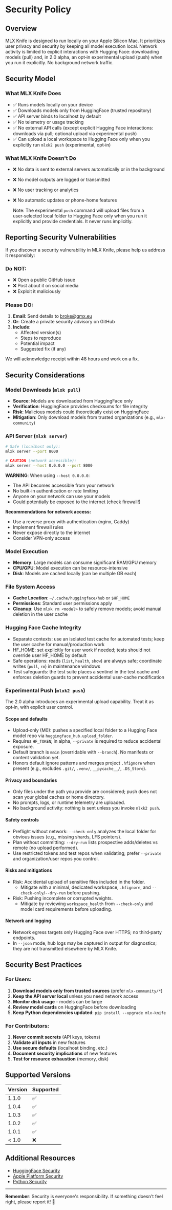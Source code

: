 # Security Policy

## Overview

MLX Knife is designed to run locally on your Apple Silicon Mac. It prioritizes user privacy and security by keeping all model execution local. Network activity is limited to explicit interactions with Hugging Face: downloading models (pull) and, in 2.0 alpha, an opt‑in experimental upload (push) when you run it explicitly. No background network traffic.

## Security Model

### What MLX Knife Does
- ✅ Runs models locally on your device
- ✅ Downloads models only from HuggingFace (trusted repository)
- ✅ API server binds to localhost by default
- ✅ No telemetry or usage tracking
- ✅ No external API calls (except explicit Hugging Face interactions: downloads via pull; optional upload via experimental push)
- ✅ Can upload a local workspace to Hugging Face only when you explicitly run `mlxk2 push` (experimental, opt‑in)

### What MLX Knife Doesn't Do
- ❌ No data is sent to external servers automatically or in the background
- ❌ No model outputs are logged or transmitted
- ❌ No user tracking or analytics
- ❌ No automatic updates or phone-home features
  
  Note: The experimental `push` command will upload files from a user‑selected local folder to Hugging Face only when you run it explicitly and provide credentials. It never runs implicitly.

## Reporting Security Vulnerabilities

If you discover a security vulnerability in MLX Knife, please help us address it responsibly:

### Do NOT:
- ❌ Open a public GitHub issue
- ❌ Post about it on social media
- ❌ Exploit it maliciously

### Please DO:
1. **Email**: Send details to broke@gmx.eu
2. **Or**: Create a private security advisory on GitHub
3. **Include**:
   - Affected version(s)
   - Steps to reproduce
   - Potential impact
   - Suggested fix (if any)

We will acknowledge receipt within 48 hours and work on a fix.

## Security Considerations

### Model Downloads (`mlxk pull`)
- **Source**: Models are downloaded from HuggingFace only
- **Verification**: HuggingFace provides checksums for file integrity
- **Risk**: Malicious models could theoretically exist on HuggingFace
- **Mitigation**: Only download models from trusted organizations (e.g., `mlx-community`)

### API Server (`mlxk server`)
```bash
# Safe (localhost only):
mlxk server --port 8000

# CAUTION (network accessible):
mlxk server --host 0.0.0.0 --port 8000
```

**WARNING**: When using `--host 0.0.0.0`:
- The API becomes accessible from your network
- No built-in authentication or rate limiting
- Anyone on your network can use your models
- Could potentially be exposed to the internet (check firewall!)

**Recommendations for network access:**
- Use a reverse proxy with authentication (nginx, Caddy)
- Implement firewall rules
- Never expose directly to the internet
- Consider VPN-only access

### Model Execution
- **Memory**: Large models can consume significant RAM/GPU memory
- **CPU/GPU**: Model execution can be resource-intensive
- **Disk**: Models are cached locally (can be multiple GB each)

### File System Access
- **Cache Location**: `~/.cache/huggingface/hub` or `$HF_HOME`
- **Permissions**: Standard user permissions apply
- **Cleanup**: Use `mlxk rm <model>` to safely remove models; avoid manual deletion in the user cache

### Hugging Face Cache Integrity
- Separate contexts: use an isolated test cache for automated tests; keep the user cache for manual/production work
- HF_HOME: set explicitly for user work if needed; tests should not override user HF_HOME by default
- Safe operations: reads (`list`, `health`, `show`) are always safe; coordinate writes (`pull`, `rm`) in maintenance windows
- Test safeguards: the test suite places a sentinel in the test cache and enforces deletion guards to prevent accidental user-cache modification

### Experimental Push (`mlxk2 push`)

The 2.0 alpha introduces an experimental upload capability. Treat it as opt‑in, with explicit user control.

#### Scope and defaults
- Upload‑only (M0): pushes a specified local folder to a Hugging Face model repo via `huggingface_hub.upload_folder`.
- Requires `HF_TOKEN`; in alpha, `--private` is required to reduce accidental exposure.
- Default branch is `main` (overridable with `--branch`). No manifests or content validation yet.
- Honors default ignore patterns and merges project `.hfignore` when present (e.g., excludes `.git/`, `.venv/`, `__pycache__/`, `.DS_Store`).

#### Privacy and boundaries
- Only files under the path you provide are considered; push does not scan your global caches or home directory.
- No prompts, logs, or runtime telemetry are uploaded.
- No background activity: nothing is sent unless you invoke `mlxk2 push`.

#### Safety controls
- Preflight without network: `--check-only` analyzes the local folder for obvious issues (e.g., missing shards, LFS pointers).
- Plan without committing: `--dry-run` lists prospective adds/deletes vs remote (no upload performed).
- Use restricted tokens and test repos when validating; prefer `--private` and organization/user repos you control.

#### Risks and mitigations
- Risk: Accidental upload of sensitive files included in the folder.
  - Mitigate with a minimal, dedicated workspace, `.hfignore`, and `--check-only`/`--dry-run` before pushing.
- Risk: Pushing incomplete or corrupted weights.
  - Mitigate by reviewing `workspace_health` from `--check-only` and model card requirements before uploading.

#### Network and logging
- Network egress targets only Hugging Face over HTTPS; no third‑party endpoints.
- In `--json` mode, hub logs may be captured in output for diagnostics; they are not transmitted elsewhere by MLX Knife.

## Security Best Practices

### For Users:
1. **Download models only from trusted sources** (prefer `mlx-community/*`)
2. **Keep the API server local** unless you need network access
3. **Monitor disk usage** - models can be large
4. **Review model cards** on HuggingFace before downloading
5. **Keep Python dependencies updated**: `pip install --upgrade mlx-knife`

### For Contributors:
1. **Never commit secrets** (API keys, tokens)
2. **Validate all inputs** in new features
3. **Use secure defaults** (localhost binding, etc.)
4. **Document security implications** of new features
5. **Test for resource exhaustion** (memory, disk)

## Supported Versions

| Version | Supported          |
| ------- | ------------------ |
| 1.1.0   | :white_check_mark: |
| 1.0.4   | :white_check_mark: |
| 1.0.3   | :white_check_mark: |
| 1.0.2   | :white_check_mark: |
| 1.0.1   | :white_check_mark: |
| < 1.0   | :x:                |

## Additional Resources

- [HuggingFace Security](https://huggingface.co/docs/hub/security)
- [Apple Platform Security](https://support.apple.com/guide/security/welcome/web)
- [Python Security](https://python.readthedocs.io/en/latest/library/security_warnings.html)

---

**Remember**: Security is everyone's responsibility. If something doesn't feel right, please report it! 🦫
